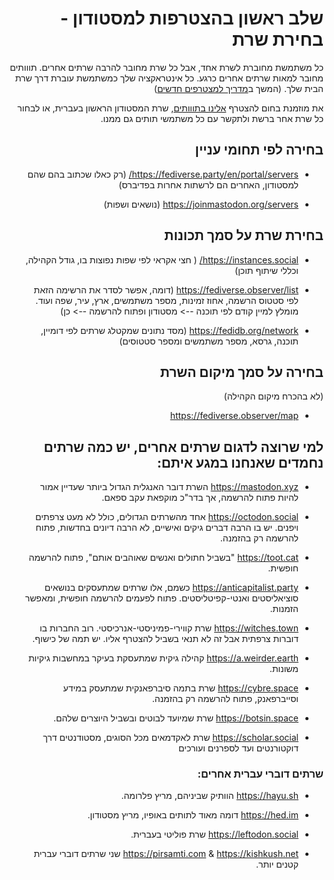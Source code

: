 <div dir="rtl">

# שלב ראשון בהצטרפות למסטודון - בחירת שרת

כל משתמשת מחוברת לשרת אחד, אבל כל שרת מחובר להרבה שרתים אחרים. תווותים מחובר למאות שרתים אחרים כרגע. כל אינטראקציה שלך כמשתמשת עוברת דרך שרת הבית שלך. (המשך ב[מדריך למצטרפים חדשים](https://github.com/Toootim/Resources/wiki/Welcome-to-Tooot.im))

את מוזמנת בחום להצטרף [אלינו בתווותים](https://tooot.im), שרת המסטודון הראשון בעברית, או לבחור כל שרת אחר ברשת ולתקשר עם כל משתמשי תותים גם ממנו.
  
  ## בחירה לפי תחומי עניין
  - https://fediverse.party/en/portal/servers/ (רק כאלו שכתוב בהם שהם למסטודון, האחרים הם לרשתות אחרות בפדיברס)
   
  - https://joinmastodon.org/servers (נושאים ושפות)
  
  ##  בחירת שרת על סמך תכונות
 - https://instances.social/ ( חצי אקראי לפי שפות נפוצות בו, גודל הקהילה, וכללי שיתוף תוכן)
  
 - https://fediverse.observer/list (דומה, אפשר לסדר את הרשימה הזאת לפי סטטוס הרשמה, אחוז זמינות, מספר משתמשים, ארץ, עיר, שפה ועוד. מומלץ למיין  קודם לפי תוכנה --> מסטודון ופתוח להרשמה --> כן)
  
 - https://fedidb.org/network (מסד נתונים שמקטלג שרתים לפי דומיין, תוכנה, גרסא, מספר משתמשים ומספר סטטוסים)
  
  
  ##   בחירה על סמך מיקום השרת 
 (לא בהכרח מיקום הקהילה)
 - https://fediverse.observer/map


  ## למי שרוצה לדגום שרתים אחרים, יש כמה שרתים נחמדים שאנחנו במגע איתם:


- https://mastodon.xyz 
השרת דובר האנגלית הגדול ביותר שעדיין אמור להיות פתוח להרשמה, אך בדר"כ מוקפאת עקב ספאם.

- https://octodon.social
אחד מהשרתים הגדולים, כולל לא מעט צרפתים ויפנים. יש בו הרבה דברים גיקים ואישיים, לא הרבה דיונים בחדשות, פתוח להרשמה רק בהזמנה.

- https://toot.cat
"בשביל חתולים ואנשים שאוהבים אותם", פתוח להרשמה חופשית.

- https://anticapitalist.party
כשמם, אלו שרתים שמתעסקים בנושאים סוציאליסטים ואנטי-קפיטליסטים. פתוח לפעמים להרשמה חופשית, ומאפשר הזמנות.

- https://witches.town
שרת קווירי-פמיניסטי-אנרכיסטי. רוב החברות בו דוברות צרפתית אבל זה לא תנאי בשביל להצטרף אליו. יש תמה של כישוף.

- https://a.weirder.earth
קהילה גיקית שמתעסקת בעיקר במחשבות גיקיות משונות.

- https://cybre.space
שרת בתמה סיברפאנקית שמתעסק במידע וסייברפאנק, פתוח להרשמה רק בהזמנה.

- https://botsin.space
שרת שמיועד לבוטים ובשביל היוצרים שלהם.

- https://scholar.social
שרת לאקדמאים מכל הסוגים, מסטודנטים דרך דוקטורנטים ועד לספרנים ועורכים
  
### שרתים דוברי עברית אחרים:
- https://hayu.sh
הוותיק שביניהם, מריץ פלרומה.

- https://hed.im
דומה מאוד לתותים באופיו, מריץ מסטודון.

- https://leftodon.social
שרת פוליטי בעברית.

- https://pirsamti.com & https://kishkush.net
שני שרתים דוברי עברית קטנים יותר.
